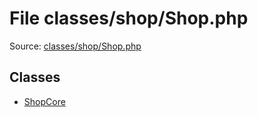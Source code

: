 File classes/shop/Shop.php
=========

Source: [classes/shop/Shop.php](https://github.com/PrestaShop/PrestaShop/blob/1.5.0.17/classes/shop/Shop.php)


Classes
-------

* [ShopCore](class.ShopCore.md)

